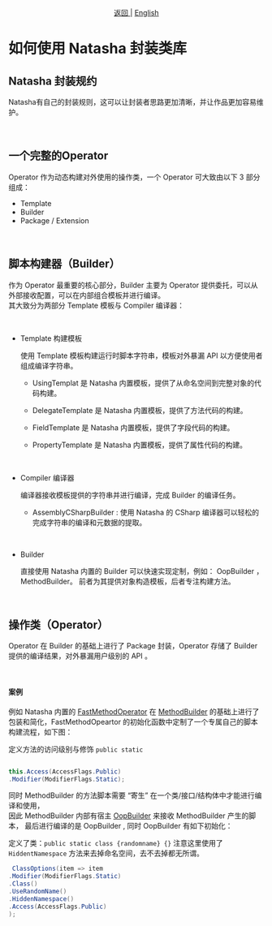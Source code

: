 <p align="center">
 <a href="https://natasha.dotnetcore.xyz/"> 返回 </a> |  <a href="https://natasha.dotnetcore.xyz/en/development-specification.html">English</a>
</p>  

# 如何使用 Natasha 封装类库  


## Natasha  封装规约

Natasha有自己的封装规则，这可以让封装者思路更加清晰，并让作品更加容易维护。

<br/>

## 一个完整的Operator

Operator 作为动态构建对外使用的操作类，一个 Operator 可大致由以下 3 部分组成：

-  Template
-  Builder
-  Package / Extension

<br/>

## 脚本构建器（Builder）  

作为 Operator 最重要的核心部分，Builder 主要为 Operator 提供委托，可以从外部接收配置，可以在内部组合模板并进行编译。   
其大致分为两部分 Template 模板与 Compiler 编译器：
 
<br/>  

   - Template 构建模板  
        
        使用 Template 模板构建运行时脚本字符串，模板对外暴漏 API 以方便使用者组成编译字符串。          
        
       - UsingTemplat 是 Natasha 内置模板，提供了从命名空间到完整对象的代码构建。
         
       - DelegateTemplate 是 Natasha 内置模板，提供了方法代码的构建。  
       
       - FieldTemplate 是 Natasha 内置模板，提供了字段代码的构建。  
       
       - PropertyTemplate 是 Natasha 内置模板，提供了属性代码的构建。
         
<br/>  
     
   - Compiler 编译器
     
        编译器接收模板提供的字符串并进行编译，完成 Builder 的编译任务。
        
      - AssemblyCSharpBuilder  : 使用 Natasha 的 CSharp 编译器可以轻松的完成字符串的编译和元数据的提取。
        

<br/>  

   - Builder 
     
        直接使用 Natasha 内置的 Builder 可以快速实现定制，例如： OopBuilder<TOperator> ，MethodBuilder<TOperator>。
        前者为其提供对象构造模板，后者专注构建方法。   
 

<br/>
     
## 操作类（Operator）

Operator 在 Builder 的基础上进行了 Package 封装，Operator 存储了 Builder 提供的编译结果，对外暴漏用户级别的 API 。

<br/>
 
#### 案例  

例如 Natasha 内置的 [FastMethodOperator](https://github.com/dotnetcore/Natasha/blob/master/src/Natasha.CSharp/Natasha.CSharp.Template/Api/Level1/Operator/FastMethodOperator.cs) 在 [MethodBuilder](https://github.com/dotnetcore/Natasha/blob/master/src/Natasha.CSharp/Natasha.CSharp.Template/Builder/MethodBuilder.cs) 的基础上进行了包装和简化，FastMethodOpeartor 的初始化函数中定制了一个专属自己的脚本构建流程，如下图：

定义方法的访问级别与修饰 `public static`  

```C# 

this.Access(AccessFlags.Public)
.Modifier(ModifierFlags.Static);

```  

同时 MethodBuilder 的方法脚本需要 “寄生” 在一个类/接口/结构体中才能进行编译和使用，  
因此 MethodBuilder 内部有宿主 [OopBuilder](https://github.com/dotnetcore/Natasha/blob/master/src/Natasha.CSharp/Natasha.CSharp.Template/Builder/MethodBuilder.cs#L24) 来接收 MethodBuilder 产生的脚本，
最后进行编译的是 OopBuilder , 同时 OopBuilder 有如下初始化：

定义了类：`public static class {randomname} {}`
注意这里使用了 `HiddentNamespace` 方法来去掉命名空间，去不去掉都无所谓。  

```C#
 ClassOptions(item => item
.Modifier(ModifierFlags.Static)
.Class()
.UseRandomName()
.HiddenNamespace()
.Access(AccessFlags.Public)
);
```

